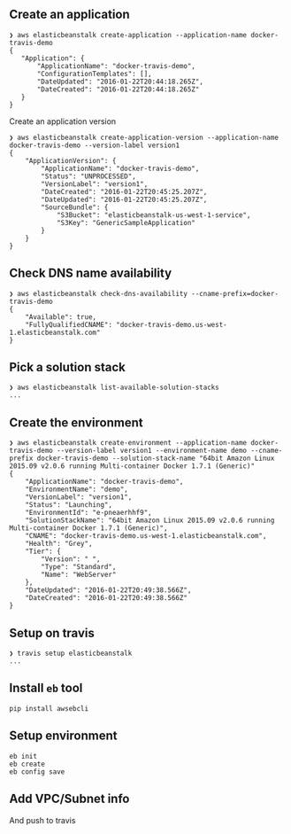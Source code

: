 ## Create an application

 ```shell
 ❯ aws elasticbeanstalk create-application --application-name docker-travis-demo
{
    "Application": {
        "ApplicationName": "docker-travis-demo", 
        "ConfigurationTemplates": [], 
        "DateUpdated": "2016-01-22T20:44:18.265Z", 
        "DateCreated": "2016-01-22T20:44:18.265Z"
    }
}
```

Create an application version

```shell
❯ aws elasticbeanstalk create-application-version --application-name docker-travis-demo --version-label version1
{
    "ApplicationVersion": {
        "ApplicationName": "docker-travis-demo", 
        "Status": "UNPROCESSED", 
        "VersionLabel": "version1", 
        "DateCreated": "2016-01-22T20:45:25.207Z", 
        "DateUpdated": "2016-01-22T20:45:25.207Z", 
        "SourceBundle": {
            "S3Bucket": "elasticbeanstalk-us-west-1-service", 
            "S3Key": "GenericSampleApplication"
        }
    }
}
```

## Check DNS name availability

```shell
❯ aws elasticbeanstalk check-dns-availability --cname-prefix=docker-travis-demo
{
    "Available": true, 
    "FullyQualifiedCNAME": "docker-travis-demo.us-west-1.elasticbeanstalk.com"
}
```

## Pick a solution stack

```shell
❯ aws elasticbeanstalk list-available-solution-stacks
...
```

## Create the environment

```shell
❯ aws elasticbeanstalk create-environment --application-name docker-travis-demo --version-label version1 --environment-name demo --cname-prefix docker-travis-demo --solution-stack-name "64bit Amazon Linux 2015.09 v2.0.6 running Multi-container Docker 1.7.1 (Generic)"
{
    "ApplicationName": "docker-travis-demo", 
    "EnvironmentName": "demo", 
    "VersionLabel": "version1", 
    "Status": "Launching", 
    "EnvironmentId": "e-pneaerhhf9", 
    "SolutionStackName": "64bit Amazon Linux 2015.09 v2.0.6 running Multi-container Docker 1.7.1 (Generic)", 
    "CNAME": "docker-travis-demo.us-west-1.elasticbeanstalk.com", 
    "Health": "Grey", 
    "Tier": {
        "Version": " ", 
        "Type": "Standard", 
        "Name": "WebServer"
    }, 
    "DateUpdated": "2016-01-22T20:49:38.566Z", 
    "DateCreated": "2016-01-22T20:49:38.566Z"
}
```

## Setup on travis

```shell
❯ travis setup elasticbeanstalk
...
```

## Install `eb` tool

```shell
pip install awsebcli
```

## Setup environment

```shell
eb init
eb create
eb config save
```

## Add VPC/Subnet info

And push to travis
